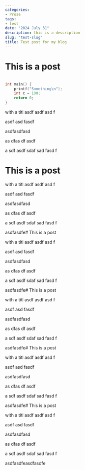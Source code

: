 ```yaml
---
categories:
- Prose
tags:
- test
date: "2024 July 31"
description: this is a description
slug: "test-slug"
title: Test post for my blog
--- 
```


 # This is a post

```c

int main() {
	printf("Something\n");
	int c = 100;
	return 0;
}

```
 with a titl
 asdf
 asdf
 asd
 f
 
 asdf
 asd
 fasdf
 
 
 
 
 
 asdfasdfasd
 
 
 
 as
 dfas
 df
 asdf
 
 a
 sdf
 asdf
 sdaf
 sad
 fasd
 f
 
 
 
 
 
 # This is a post

 with a titl
 asdf
 asdf
 asd
 f
 
 asdf
 asd
 fasdf
 
 
 
 
 
 asdfasdfasd
 
 
 
 as
 dfas
 df
 asdf
 
 a
 sdf
 asdf
 sdaf
 sad
 fasd
 f
 
 
 
 
 
 asdfasdfe# This is a post

 with a titl
 asdf
 asdf
 asd
 f
 
 asdf
 asd
 fasdf
 
 
 
 
 
 asdfasdfasd
 
 
 
 as
 dfas
 df
 asdf
 
 a
 sdf
 asdf
 sdaf
 sad
 fasd
 f
 
 
 
 
 
 asdfasdfe# This is a post

 with a titl
 asdf
 asdf
 asd
 f
 
 asdf
 asd
 fasdf
 
 
 
 
 
 asdfasdfasd
 
 
 
 as
 dfas
 df
 asdf
 
 a
 sdf
 asdf
 sdaf
 sad
 fasd
 f
 
 
 
 
 
 asdfasdfe# This is a post

 with a titl
 asdf
 asdf
 asd
 f
 
 asdf
 asd
 fasdf
 
 
 
 
 
 asdfasdfasd
 
 
 
 as
 dfas
 df
 asdf
 
 a
 sdf
 asdf
 sdaf
 sad
 fasd
 f
 
 
 
 
 
 asdfasdfe# This is a post

 with a titl
 asdf
 asdf
 asd
 f
 
 asdf
 asd
 fasdf
 
 
 
 
 
 asdfasdfasd
 
 
 
 as
 dfas
 df
 asdf
 
 a
 sdf
 asdf
 sdaf
 sad
 fasd
 f
 
 
 
 
 
 asdfasdfeasdfasdfe